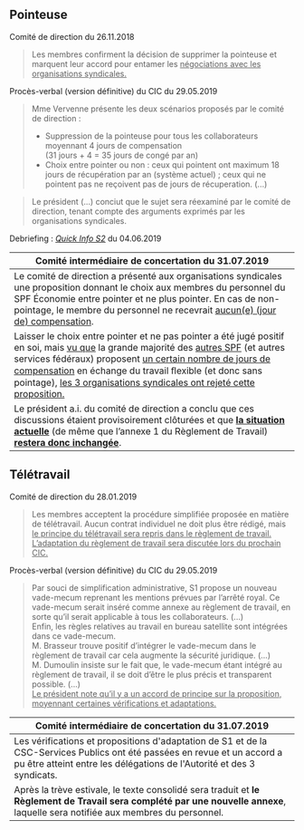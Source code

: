 <link rel="stylesheet" href="S2.css">
<link rel="stylesheet" href="foghorn2.css">

## Pointeuse

Comité de direction du 26.11.2018

> Les membres confirment la décision de supprimer la pointeuse et marquent leur accord pour entamer les <u>négociations avec les organisations syndicales.</u>  


Procès-verbal (version définitive) du CIC du 29.05.2019

> Mme Vervenne présente les deux scénarios proposés par le comité de direction :  
> * Suppression de la pointeuse pour tous les collaborateurs moyennant 4 jours de compensation<br>(31 jours + 4 = 35 jours de congé par an)  
> * Choix entre pointer ou non : ceux qui pointent ont maximum 18 jours de récupération par an (système actuel) ; ceux qui ne pointent pas ne reçoivent pas de jours de récuperation. (...)  

> Le président (...) conciut que le sujet sera réexaminé par le comité de direction, tenant compte des arguments exprimés par les organisations syndicales.


Debriefing : [*Quick Info S2*](https://newdevprojects.github.io/publicinfo/S2/20190604_CIC.html) du 04.06.2019


| Comité intermédiaire de concertation du 31.07.2019 |
| --- |
| Le comité de direction a présenté aux organisations syndicales une proposition donnant le choix aux membres du personnel du SPF &Eacute;conomie entre pointer et ne plus pointer. En cas de non-pointage, le membre du personnel ne recevrait <u>aucun(e) (jour de) compensation</u>. |
| Laisser le choix entre pointer et ne pas pointer a été jugé positif en soi, mais <u>vu que</u> la grande majorité des <u>autres SPF</u> (et autres services fédéraux) proposent <u>un certain nombre de jours de compensation</u> en échange du travail ﬂexible (et donc sans pointage), <u>les 3 organisations syndicales ont rejeté cette proposition.</u> |
| Le président a.i. du comité de direction a conclu que ces discussions étaient provisoirement clôturées et que <u><b>la situation actuelle</b></u> (de même que l’annexe 1 du Règlement de Travail) <u><b>restera donc inchangée</b></u>. |


## Télétravail

Comité de direction du 28.01.2019

> Les membres acceptent la procédure simplifiée proposée en matière de télétravail. Aucun contrat individuel ne doit plus être rédigé, mais <u>le principe du télétravail sera repris dans le règlement de travail. L’adaptation du règlement de travail sera discutée lors du prochain CIC.</u> 

Procès-verbal (version définitive) du CIC du 29.05.2019

> Par souci de simplification administrative, S1 propose un nouveau vade-mecum reprenant les mentions prévues par l’arrêté royal. Ce vade-mecum serait inséré comme annexe au règlement de travail, en sorte qu’il serait applicable à tous les collaborateurs. (...)  
> Enfin, les règles relatives au travail en bureau satellite sont intégrées dans ce vade-mecum.  
> M. Brasseur trouve positif d’intégrer le vade-mecum dans le règlement de travail car cela augmente la sécurité juridique. (...)  
> M. Dumoulin insiste sur le fait que, le vade-mecum étant intégré au règlement de travail, il se doit d’être le plus précis et transparent possible. (...)  
> <u>Le président note qu’il y a un accord de principe sur la proposition, moyennant certaines vérifications et adaptations.</u>


| Comité intermédiaire de concertation du 31.07.2019 |
| --- |
| Les vérifications et propositions d'adaptation de S1 et de la CSC-Services Publics ont été passées en revue et un accord a pu être atteint entre les délégations de l'Autorité et des 3 syndicats. |
| Après la trève estivale,  le texte consolidé sera traduit et <b>le Règlement de Travail sera complété par une nouvelle annexe</b>, laquelle sera notifiée aux membres du personnel. |

